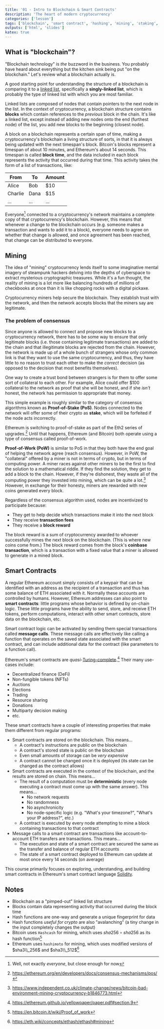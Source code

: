 ```yaml
---
title: '01 - Intro to Blockchain & Smart Contracts'
description: 'The heart of modern cryptocurrency'
categories: ['lesson']
tags: ['blockchain', 'smart contract', 'hashing', 'mining', 'staking', 'proof-of-work', 'proof-of-stake', 'consensus']
outputs: ['html', 'slides']
katex: true
---
```


## What is "blockchain"?

"Blockchain technology" is _the_ buzzword in the business. You probably have heard about everything but the kitchen sink being put "on the blockchain." Let's review what a blockchain actually is.

A good starting point for understanding the structure of a blockchain is comparing it to a [linked list](https://www.geeksforgeeks.org/data-structures/linked-list/), specifically a **singly-linked list**, which is probably the type of linked list with which you are most familiar.

Linked lists are composed of nodes that contain pointers to the next node in the list. In the context of cryptocurrency, a blockchain structure contains **blocks** which contain references to the _previous_ block in the chain. It's like a linked list, except instead of adding new nodes onto the end (furthest node) of the list, you add new blocks to the beginning (closest node).

A block on a blockchain represents a certain span of time, making a cryptocurrency's blockchain a living structure of sorts, in that it is always being updated with the next timespan's block. Bitcoin's blocks represent a timespan of about 10 minutes, and Ethereum's about 14 seconds. This timespan is called **block time**, and the data included in each block represents the activity that occurred during that time. This activity takes the form of a list of transactions, like:

| From    | To   | Amount |
| ------- | ---- | ------ |
| Alice   | Bob  | $10    |
| Charlie | Dana | $15    |
| ...     | ...  | ...    |

Everyone[^everyone] connected to a cryptocurrency's network maintains a complete copy of that cryptocurrency's blockchain. However, this means that whenever a change to the blockchain occurs (e.g. someone makes a transaction and wants to add it to a block), everyone needs to agree on whether that change is allowed, and once agreement has been reached, that change can be distributed to everyone.

[^everyone]: Well, not exactly _everyone_, but close enough for now

## Mining

The idea of "mining" cryptocurrency lends itself to some imaginative mental imagery of steampunk hackers delving into the depths of cyberspace to extract mysterious cryptographic treasures. While it's a fun thought, the reality of mining is a lot more like balancing hundreds of millions of checkbooks at once than it is like chopping rocks with a digital pickaxe.

Cryptocurrency miners help secure the blockchain. They establish trust with the network, and then the network accepts blocks that the miners say are legitimate.

### The problem of consensus

Since anyone is allowed to connect and propose new blocks to a cryptocurrency network, there has to be some way to ensure that only legitimate blocks (i.e. those containing legitimate transactions) are added to the chain and that illegitimate blocks are rejected from the chain. However, the network is made up of a whole bunch of strangers whose only common link is that they want to use the same cryptocurrency, and thus, they have little to no reason to trust each other to make the _correct_ decision (as opposed to the decision that most benefits themselves).

One way to create a trust bond between strangers is for them to offer some sort of collateral to each other. For example, Alice could offer $100 collateral to the network as proof that she will be honest, and if she _isn't_ honest, the network has permission to appropriate that money.

This simple example is roughly similar to the category of consensus algorithms known as **Proof-of-Stake (PoS)**. Nodes connected to the network will offer some of their crypto as **stake**, which will be forfeited if the node acts incorrectly.

Ethereum is switching to proof-of-stake as part of the Eth2 series of upgrades.[^eth2-pos] Until that happens, Ethereum (and Bitcoin) both operate using a type of consensus called proof-of-work.

[^eth2-pos]: https://ethereum.org/en/developers/docs/consensus-mechanisms/pos/

**Proof-of-Work (PoW)** is similar to PoS in that they both have the end goal of helping the network agree (reach consensus). However, in PoW, the "collateral" offered by a miner is not in terms of crypto, but in terms of computing power. A miner races against other miners to be the first to find the solution to a mathematical riddle. If they find the solution, they get to add a block to the chain. However, if they're dishonest, they waste all of the computing power they invested into mining, which can be quite a lot.[^btc-environment] However, in exchange for their honesty, miners are rewarded with new coins generated every block.

[^btc-environment]: https://www.independent.co.uk/climate-change/news/bitcoin-bad-environment-mining-cryptocurrency-b1846773.html

Regardless of the consensus algorithm used, nodes are incentivized to participate because:

- They get to help decide which transactions make it into the next block
- They receive **transaction fees**
- They receive a **block reward**

The block reward is a sum of cryptocurrency awarded to whoever successfully mines the next block on the blockchain. (This is where new coins come from.) The block reward comes from the block's **coinbase transaction**, which is a transaction with a fixed value that a miner is allowed to generate in a mined block.

## Smart Contracts

A regular Ethereum account simply consists of a keypair that can be identified with an address as the recipient of a transaction and thus has some balance of ETH associated with it. Normally these accounts are controlled by humans. However, Ethereum addresses can also point to **smart contracts**: little programs whose behavior is defined by on-chain logic. These little programs have the ability to send, store, and receive ETH tokens, perform computations, interact with other smart contracts, store data on the blockchain, etc.

Smart contract logic can be activated by sending them special transactions called **message calls**. These message calls are effectively like calling a function that operates on the saved state associated with the smart contract, and can include additional data for the contract (like parameters to a function call).

Ethereum's smart contracts are _quasi-_[Turing-complete](https://en.wikipedia.org/wiki/Turing_completeness).[^quasi-turing-complete] Their many use-cases include:

- Decentralized finance (DeFi)
- Non-fungible tokens (NFTs)
- Auctions
- Elections
- Trading
- Resource sharing
- Donations
- Multiparty decision making
- etc.

[^quasi-turing-complete]: https://ethereum.github.io/yellowpaper/paper.pdf#section.9

These smart contracts have a couple of interesting properties that make them different from regular programs:

- Smart contracts are stored on the blockchain. This means...
  - A contract's instructions are public on the blockchain
  - A contract's stored state is public on the blockchain
  - Even small amounts of storage can be _very expensive_
  - A contract cannot be changed once it is deployed (its state can be changed as the contract allows)
- Smart contracts are executed in the context of the blockchain, and the results are stored on chain. This means...
  - The result of a computation must be **deterministic** (every node executing a contract must come up with the same answer). This means...
    - No network requests
    - No randomness
    - No asynchronicity
    - No node-specific logic (e.g. "What's your timezone?", "What's your IP address?", etc.)
  - A contract is executed by every node attempting to mine a block containing transactions to that contract
- Message calls to a smart contract are transactions like account-to-account ETH transfers are transactions. This means...
  - The execution and state of a smart contract are secured the same as the transfer and balance of regular ETH accounts
  - The state of a smart contract deployed to Ethereum can update at most once every 14 seconds (on average)

This course primarily focuses on exploring, understanding, and building smart contracts in Ethereum's smart contract language [Solidity](https://soliditylang.org/).

## Notes

- Blockchain as a "pimped-out" linked list structure
- Blocks contain data representing activity that occurred during the block time
- Hash functions are one-way and generate a unique fingerprint for data
- Hash functions _useful for crypto_ are also "avalanching" (a tiny change in the input completely changes the output)
- Bitcoin uses `Hashcash` for mining, which uses $sha256 \circ sha256$ as its hash function[^btc-mining]
- Ethereum uses `hashimoto` for mining, which uses modified versions of $sha3\\_256$ and $sha3\\_512$[^eth-mining]

[^btc-mining]: https://en.bitcoin.it/wiki/Proof_of_work
[^eth-mining]: https://eth.wiki/concepts/ethash/ethash#mining

